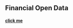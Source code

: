 ## Financial Open Data

#### [click me](https://github.com/f496328mm/FinancialMining/tree/master/FinancialOpenData)

